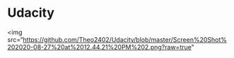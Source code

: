 # Udacity


<img src=“https://github.com/Theo2402/Udacity/blob/master/Screen%20Shot%202020-08-27%20at%2012.44.21%20PM%202.png?raw=true"
